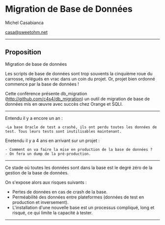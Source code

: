 Migration de Base de Données
============================

Michel Casabianca

casa@sweetohm.net

---
Proposition
-----------

Migration de base de données

Les scripts de base de données sont trop souvents la cinquième roue du carrosse, relégués en vrac dans un coin du projet. Or, projet bien ordonné commence par la base de données !

Cette conférence présente db_migration (http://github.com/c4s4/db_migration) un outil de migration de base de données mis en œuvre avec succès chez Orange et SQLI.

---
Entendu il y a encore un an :

```
-La base Oracle de test a crashé, ils ont perdu toutes les données de
test. Tous leurs tests sont inutilisables maintenant.
```

Enetendu il y a 4 ans en arrivant sur un projet :

```
- Comment on va faire la mise en production de la base de données ?
- On fera un dump de la pré-production.
```

---
Ce stade où toutes les données sont dans la base est le degré zéro de la gestion de la base de données.

On s'expose alors aux risques suivants :

- Pertes de données en cas de crash de la base.
- Perméabilité des données entre plateformes (données de test en production et inversement).
- L'installation d'une nouvelle base est un processus compliqué, long et risqué, ce qui limite la capacité à tester.

---










